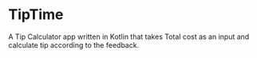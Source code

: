 # TipTime
A Tip Calculator app written in Kotlin that takes Total cost as an input and calculate tip according to the feedback.
